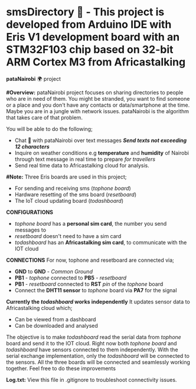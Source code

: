 # smsDirectory :compass: - This project is developed from Arduino IDE with Eris V1 development board with an STM32F103 chip based on 32-bit ARM Cortex M3 from Africastalking
__pataNairobi__ :earth_africa: project

__#Overview:__
pataNairobi project focuses on sharing directories to people who are in need of them.
You might be stranded, you want to find someone or a place and you don't have any contacts or data/smartphone at the time. 
Maybe you are in a jungle with network issues. pataNairobi is the algorithm that takes care of that problem.

You will be able to do the following; 
* Chat :speech_balloon: with pataNairobi over text messages __*Send texts not exceeding 12 characters*__ 
* Inquire on weather conditions e.g __temperature__ and __humidity__ of Nairobi through text message in real time to prepare _for travellers_ 
* Send real time data to Africastalking cloud for analysis.

__#Note:__
Three Eris boards are used in this project; 
* For sending and receiving sms (_tophone board_) 
* Hardware resetting of the sms board (_resetboard_) 
* The IoT cloud updating board (_todashboard_)

__CONFIGURATIONS__
* _tophone board_ has a __personal sim card__, the number you send messages to
* _resetboard_ doesn't need to have a sim card
* _todashboard_ has an __Africastalking sim card__, to communicate with the IOT cloud

__CONNECTIONS__
For now, tophone and resetboard are connected via;
* __GND__ to __GND__ - _Common Ground_
* __PB1__ - _tophone_ connected to __PB5__ - _resetboard_
* __PB1__ - _resetboard_ connected to __RST__ _pin_ of the _tophone_ board 
* Connect the __DHT11 sensor__ to _tophone_ board via __PA7__ for the signal

__Currently the _todashboard_ works independently__
It updates sensor data to Africastalking cloud which;
* Can be viewed from a dashboard
* Can be downloaded and analysed

The objective is to make _todashboard_ read the serial data from _tophone_ board and send it to the IOT cloud.
Right now both _tophone board_ and _todashboard_ have sensors connected to them independently. 
With the serial exchange implementation, only the _todashboard_ will be connected to the sensors.
All the three boards will be connected and seamlessly working together. Feel free to do these improvements

__Log.txt:__ View this file in .gitignore to troubleshoot connectivity issues.



